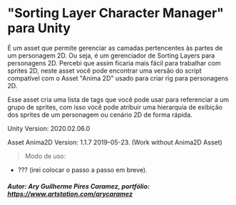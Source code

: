 # "Sorting Layer Character Manager" para Unity

É um asset que permite gerenciar as camadas pertencentes às partes de um personagem 2D. Ou seja, é um gerenciador de Sorting Layers para personagens 2D. Percebi que assim ficaria mais fácil para trabalhar com sprites 2D, neste asset você pode encontrar uma versão do script compatível com o Asset "Anima 2D" usado para criar rig para personagens 2D.

Esse asset cria uma lista de tags que você pode usar para referenciar a um grupo de sprites, com isso você pode atribuir uma hierarquia de exibição dos sprites de um personagem ou cenário 2D de forma rápida.

Unity Version: 2020.02.06.0

Asset Anima2D Version: 1.1.7 2019-05-23.
(Work without Anima2D Asset)

> Modo de uso:
- ??? (irei colocar o passo a passo em breve).

##### Autor: Ary Guilherme Pires Caramez, portfólio: https://www.artstation.com/arycaramez
